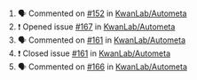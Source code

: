<!--START_SECTION:activity-->
1. 🗣 Commented on [#152](https://github.com/KwanLab/Autometa/issues/152) in [KwanLab/Autometa](https://github.com/KwanLab/Autometa)
2. ❗️ Opened issue [#167](https://github.com/KwanLab/Autometa/issues/167) in [KwanLab/Autometa](https://github.com/KwanLab/Autometa)
3. 🗣 Commented on [#161](https://github.com/KwanLab/Autometa/issues/161) in [KwanLab/Autometa](https://github.com/KwanLab/Autometa)
4. ❗️ Closed issue [#161](https://github.com/KwanLab/Autometa/issues/161) in [KwanLab/Autometa](https://github.com/KwanLab/Autometa)
5. 🗣 Commented on [#166](https://github.com/KwanLab/Autometa/issues/166) in [KwanLab/Autometa](https://github.com/KwanLab/Autometa)
<!--END_SECTION:activity-->
